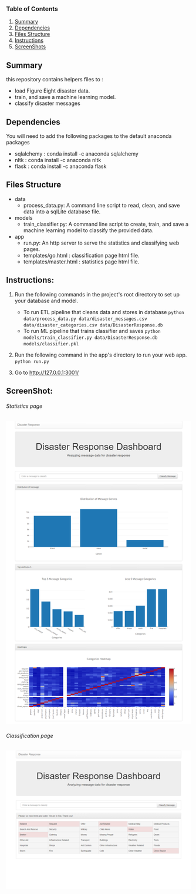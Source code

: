 ### Table of Contents

1. [Summary ](#summary )
2. [Dependencies](#dependencies)
3. [Files Structure](#files)
4. [Instructions](#instructions)
4. [ScreenShots](#ScreenShot)

## Summary  <a name="summary "></a>
this repository contains helpers files to :
- load Figure Eight disaster data. 
- train, and save a machine learning model.
- classify disaster messages

## Dependencies <a name="dependencies"></a>
You will need to add the following packages to the default anaconda packages
* sqlalchemy : conda install -c anaconda sqlalchemy 
* nltk : conda install -c anaconda nltk
* flask : conda install -c anaconda flask 

## Files Structure <a name="files"></a>

- data
    - process_data.py: A command line script to read, clean, and save data into a sqlLite database file.
- models
    - train_classifier.py: A command line script to create, train, and save a machine learning model to classify the provided data.
- app
    - run.py: An http server to serve the statistics and classifying web pages.
    - templates/go.html : classification page html file.
    - templates/master.html : statistics page html file.
    
    
## Instructions:<a name="instructions"></a>
1. Run the following commands in the project's root directory to set up your database and model.

    - To run ETL pipeline that cleans data and stores in database
        `python data/process_data.py data/disaster_messages.csv data/disaster_categories.csv data/DisasterResponse.db`
    - To run ML pipeline that trains classifier and saves
        `python models/train_classifier.py data/DisasterResponse.db models/classifier.pkl`

2. Run the following command in the app's directory to run your web app.
    `python run.py`

3. Go to http://127.0.0.1:3001/

## ScreenShot:<a name="screenShot"></a>

###### Statistics page
![Main page](statistics.png)

###### Classification page
![Classification page](classification.png)
